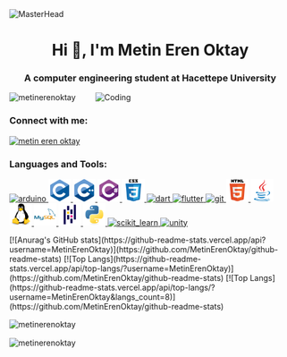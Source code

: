 <img src="https://i.ibb.co/RPhzPmd/DALL-E-2023-03-09-22-53-52-doomer-programmer-in-a-post-apocaliptic-world-wider-width-1.png" alt="MasterHead" width="1500" height="300"> 
</a>
<h1 align="center">Hi 👋, I'm Metin Eren Oktay</h1>
<h3 align="center">A computer engineering student at Hacettepe University</h3>
<img align="right" alt="Coding" width="350" src="https://media.tenor.com/W9_8dfFmyr0AAAAd/pixel-game.gif"
<p align="left"> <img src="https://komarev.com/ghpvc/?username=metinerenoktay&label=Profile%20views&color=0e75b6&style=flat" alt="metinerenoktay" /> </p>

<h3 align="left">Connect with me:</h3>
<p align="left">
<a href="https://linkedin.com/in/metin eren oktay" target="blank"><img align="center" src="https://raw.githubusercontent.com/rahuldkjain/github-profile-readme-generator/master/src/images/icons/Social/linked-in-alt.svg" alt="metin eren oktay" height="30" width="40" /></a>
</p>

<h3 align="left">Languages and Tools:</h3>
<p align="left"> <a href="https://www.arduino.cc/" target="_blank" rel="noreferrer"> <img src="https://cdn.worldvectorlogo.com/logos/arduino-1.svg" alt="arduino" width="40" height="40"/> </a> <a href="https://www.cprogramming.com/" target="_blank" rel="noreferrer"> <img src="https://raw.githubusercontent.com/devicons/devicon/master/icons/c/c-original.svg" alt="c" width="40" height="40"/> </a> <a href="https://www.w3schools.com/cpp/" target="_blank" rel="noreferrer"> <img src="https://raw.githubusercontent.com/devicons/devicon/master/icons/cplusplus/cplusplus-original.svg" alt="cplusplus" width="40" height="40"/> </a> <a href="https://www.w3schools.com/cs/" target="_blank" rel="noreferrer"> <img src="https://raw.githubusercontent.com/devicons/devicon/master/icons/csharp/csharp-original.svg" alt="csharp" width="40" height="40"/> </a> <a href="https://www.w3schools.com/css/" target="_blank" rel="noreferrer"> <img src="https://raw.githubusercontent.com/devicons/devicon/master/icons/css3/css3-original-wordmark.svg" alt="css3" width="40" height="40"/> </a> <a href="https://dart.dev" target="_blank" rel="noreferrer"> <img src="https://www.vectorlogo.zone/logos/dartlang/dartlang-icon.svg" alt="dart" width="40" height="40"/> </a> <a href="https://flutter.dev" target="_blank" rel="noreferrer"> <img src="https://www.vectorlogo.zone/logos/flutterio/flutterio-icon.svg" alt="flutter" width="40" height="40"/> </a> <a href="https://git-scm.com/" target="_blank" rel="noreferrer"> <img src="https://www.vectorlogo.zone/logos/git-scm/git-scm-icon.svg" alt="git" width="40" height="40"/> </a> <a href="https://www.w3.org/html/" target="_blank" rel="noreferrer"> <img src="https://raw.githubusercontent.com/devicons/devicon/master/icons/html5/html5-original-wordmark.svg" alt="html5" width="40" height="40"/> </a> <a href="https://www.java.com" target="_blank" rel="noreferrer"> <img src="https://raw.githubusercontent.com/devicons/devicon/master/icons/java/java-original.svg" alt="java" width="40" height="40"/> </a> <a href="https://www.linux.org/" target="_blank" rel="noreferrer"> <img src="https://raw.githubusercontent.com/devicons/devicon/master/icons/linux/linux-original.svg" alt="linux" width="40" height="40"/> </a> <a href="https://www.mysql.com/" target="_blank" rel="noreferrer"> <img src="https://raw.githubusercontent.com/devicons/devicon/master/icons/mysql/mysql-original-wordmark.svg" alt="mysql" width="40" height="40"/> </a> <a href="https://pandas.pydata.org/" target="_blank" rel="noreferrer"> <img src="https://raw.githubusercontent.com/devicons/devicon/2ae2a900d2f041da66e950e4d48052658d850630/icons/pandas/pandas-original.svg" alt="pandas" width="40" height="40"/> </a> <a href="https://www.python.org" target="_blank" rel="noreferrer"> <img src="https://raw.githubusercontent.com/devicons/devicon/master/icons/python/python-original.svg" alt="python" width="40" height="40"/> </a> <a href="https://scikit-learn.org/" target="_blank" rel="noreferrer"> <img src="https://upload.wikimedia.org/wikipedia/commons/0/05/Scikit_learn_logo_small.svg" alt="scikit_learn" width="40" height="40"/> </a> <a href="https://unity.com/" target="_blank" rel="noreferrer"> <img src="https://www.vectorlogo.zone/logos/unity3d/unity3d-icon.svg" alt="unity" width="40" height="40"/> </a> </p>
[![Anurag's GitHub stats](https://github-readme-stats.vercel.app/api?username=MetinErenOktay)](https://github.com/MetinErenOktay/github-readme-stats)
[![Top Langs](https://github-readme-stats.vercel.app/api/top-langs/?username=MetinErenOktay)](https://github.com/MetinErenOktay/github-readme-stats)
[![Top Langs](https://github-readme-stats.vercel.app/api/top-langs/?username=MetinErenOktay&langs_count=8)](https://github.com/MetinErenOktay/github-readme-stats)
<p><img align="center" src="https://github-readme-stats.vercel.app/api/top-langs?username=metinerenoktay&show_icons=true&locale=en&layout=compact" alt="metinerenoktay" /></p>

<p><img align="center" src="https://github-readme-streak-stats.herokuapp.com/?user=metinerenoktay&" alt="metinerenoktay" /></p>

